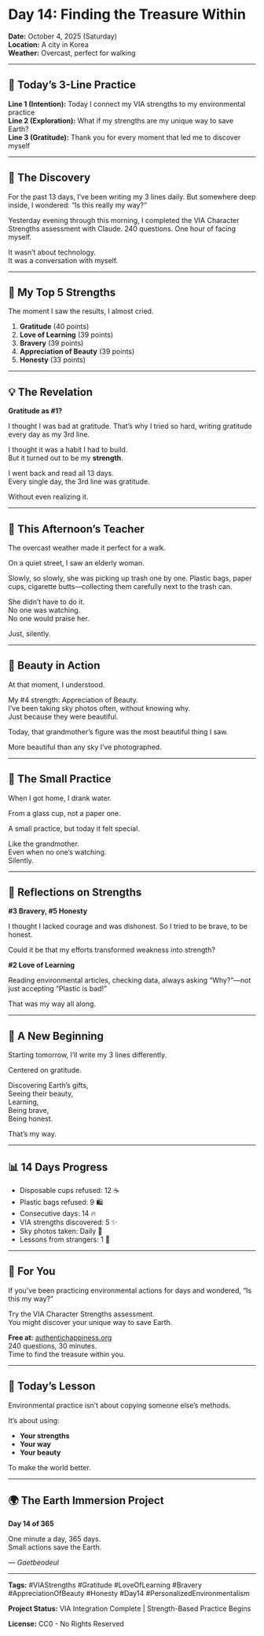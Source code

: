 # Day 14: Finding the Treasure Within

**Date:** October 4, 2025 (Saturday)  
**Location:** A city in Korea  
**Weather:** Overcast, perfect for walking

-----

## 🌱 Today’s 3-Line Practice

**Line 1 (Intention):** Today I connect my VIA strengths to my environmental practice  
**Line 2 (Exploration):** What if my strengths are my unique way to save Earth?  
**Line 3 (Gratitude):** Thank you for every moment that led me to discover myself

-----

## 💭 The Discovery

For the past 13 days, I’ve been writing my 3 lines daily. But somewhere deep inside, I wondered: “Is this really my way?”

Yesterday evening through this morning, I completed the VIA Character Strengths assessment with Claude. 240 questions. One hour of facing myself.

It wasn’t about technology.  
It was a conversation with myself.

-----

## 🌟 My Top 5 Strengths

The moment I saw the results, I almost cried.

1. **Gratitude** (40 points)
1. **Love of Learning** (39 points)
1. **Bravery** (39 points)
1. **Appreciation of Beauty** (39 points)
1. **Honesty** (33 points)

-----

## 💡 The Revelation

**Gratitude as #1?**

I thought I was bad at gratitude. That’s why I tried so hard, writing gratitude every day as my 3rd line.

I thought it was a habit I had to build.  
But it turned out to be my **strength**.

I went back and read all 13 days.  
Every single day, the 3rd line was gratitude.

Without even realizing it.

-----

## 🚶 This Afternoon’s Teacher

The overcast weather made it perfect for a walk.

On a quiet street, I saw an elderly woman.

Slowly, so slowly, she was picking up trash one by one. Plastic bags, paper cups, cigarette butts—collecting them carefully next to the trash can.

She didn’t have to do it.  
No one was watching.  
No one would praise her.

Just, silently.

-----

## 🎨 Beauty in Action

At that moment, I understood.

My #4 strength: Appreciation of Beauty.  
I’ve been taking sky photos often, without knowing why.  
Just because they were beautiful.

Today, that grandmother’s figure was the most beautiful thing I saw.

More beautiful than any sky I’ve photographed.

-----

## 🏡 The Small Practice

When I got home, I drank water.

From a glass cup, not a paper one.

A small practice, but today it felt special.

Like the grandmother.  
Even when no one’s watching.  
Silently.

-----

## 🤔 Reflections on Strengths

**#3 Bravery, #5 Honesty**

I thought I lacked courage and was dishonest. So I tried to be brave, to be honest.

Could it be that my efforts transformed weakness into strength?

**#2 Love of Learning**

Reading environmental articles, checking data, always asking “Why?”—not just accepting “Plastic is bad!”

That was my way all along.

-----

## 🔄 A New Beginning

Starting tomorrow, I’ll write my 3 lines differently.

Centered on gratitude.

Discovering Earth’s gifts,  
Seeing their beauty,  
Learning,  
Being brave,  
Being honest.

That’s my way.

-----

## 📊 14 Days Progress

- Disposable cups refused: 12 ☕
- Plastic bags refused: 9 🛍️
- Consecutive days: 14 🔥
- VIA strengths discovered: 5 ✨
- Sky photos taken: Daily 📸
- Lessons from strangers: 1 💚

-----

## 🎁 For You

If you’ve been practicing environmental actions for days and wondered, “Is this my way?”

Try the VIA Character Strengths assessment.  
You might discover your unique way to save Earth.

**Free at:** [authentichappiness.org](https://www.authentichappiness.org)  
240 questions, 30 minutes.  
Time to find the treasure within you.

-----

## 💚 Today’s Lesson

Environmental practice isn’t about copying someone else’s methods.

It’s about using:

- **Your strengths**
- **Your way**
- **Your beauty**

To make the world better.

-----

## 🌍 The Earth Immersion Project

**Day 14 of 365**

One minute a day, 365 days.  
Small actions save the Earth.

*— Gaetbeodeul*

-----

**Tags:** #VIAStrengths #Gratitude #LoveOfLearning #Bravery #AppreciationOfBeauty #Honesty #Day14 #PersonalizedEnvironmentalism

**Project Status:** VIA Integration Complete | Strength-Based Practice Begins

**License:** CC0 - No Rights Reserved

